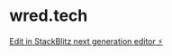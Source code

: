 # wred.tech

[Edit in StackBlitz next generation editor ⚡️](https://stackblitz.com/~/github.com/ProgramLogic/wred.tech)